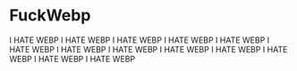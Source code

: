 # FuckWebp
I HATE WEBP I HATE WEBP I HATE WEBP I HATE WEBP I HATE WEBP I HATE WEBP I HATE WEBP I HATE WEBP I HATE WEBP I HATE WEBP I HATE WEBP I HATE WEBP I HATE WEBP 
